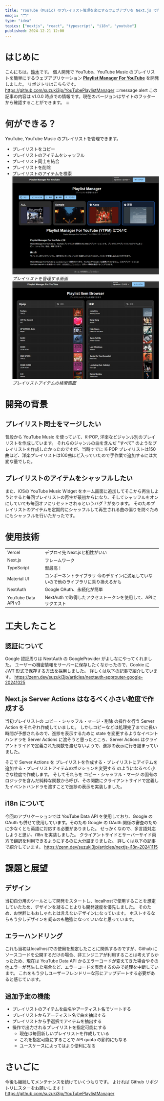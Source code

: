 ```yaml
---
title: "YouTube (Music) のプレイリスト管理を楽にするウェブアプリを Next.js で作った"
emoji: "🗂"
type: "idea"
topics: ["nextjs", "react", "typescript", "i18n", "youtube"]
published: 2024-12-21 12:00
---
```

# はじめに
こんにちは。[鈴木](https://github.com/suzuki3jp)です。
個人開発で YouTube、YouTube Music のプレイリストを簡単にするウェブアプリケーション [**Playlist Manager For YouTube**](https://pmfy.suzuki3.jp) を開発しました。
リポジトリはこちらです。
https://github.com/suzuki3jp/YouTubePlaylistManager
:::message alert
この記事の内容は v1.0.0 時点での情報です。現在のバージョンはサイトのフッターから確認することができます。
:::

# 何ができる？
YouTube, YouTube Music のプレイリストを管理できます。
- プレイリストをコピー
- プレイリストのアイテムをシャッフル
- プレイリスト同士を結合
- プレイリストを削除
- プレイリストのアイテムを検索
![](/images/playlist-manager-for-youtube/playlistmanager.png)
*プレイリストを管理する画面*
![](/images/playlist-manager-for-youtube/playlistitemsbrowser.png)
*プレイリストアイテムの検索画面*

# 開発の背景
## プレイリスト同士をマージしたい
普段から YouTube Music を使っていて、K-POP, 洋楽などジャンル別のプレイリストを作成しています。
それらのジャンルの曲を含んだ "すべて" のようなプレイリストを作成したかったのですが、当時すでに K-POP プレイリストは150曲ほど、洋楽プレイリストは100曲ほど入っていたので手作業で追加するには大変な量でした。
## プレイリストのアイテムをシャッフルしたい
また、iOSの YouTube Music Widget をホーム画面に追加してそこから再生しようとすると毎回プレイリストの再生が最初からになり、そしてシャッフルをオンにしていても毎回オフにリセットされるというバグ？があります。
そのためプレイリストのアイテムを定期的にシャッフルして再生される曲の偏りを防ぐためにもシャッフルを行いたかったです。

# 使用技術
|  |  |
| ---- | ---- |
| Vercel | デプロイ先 Next.jsと相性がいい |
| Next.js | フレームワーク |
| TypeScript | 型最高！ |
| Material UI | コンポーネントライブラリ 今のデザインに満足していないので他のライブラリに乗り換えるかも |
| NextAuth | Google OAuth、永続化が簡単 |
| YouTube Data API v3 | NextAuth で取得したアクセストークンを使用して、APIにリクエスト |

# 工夫したこと
## 認証について
Google 認証周りは NextAuth の GoogleProvider がよしなにやってくれました。
ユーザーの機密情報をサーバーに保存したくなかったので、Cookie に JWT 形式で保存する方法を採用しました。
詳しくは以下の記事で紹介しています。
https://zenn.dev/suzuki3jp/articles/nextauth-approuter-google-20241025

##  Next.js Server Actions はなるべく小さい粒度で作成する
当初プレイリストの コピー・シャッフル・マージ・削除 の操作を行う Server Action をそれぞれ作成していました。
しかしコピーなどは処理完了までに長い時間が予想されるので、進捗を表示するために state を変更するようなイベントハンドラを Server Actions に渡そうと思ったところ、Server Actions はクライアントサイドで定義された関数を渡せないようで、進捗の表示に行き詰まっていました。

そこで Server Actions を プレイリストを作成する・プレイリストにアイテムを追加する・プレイリストアイテムのポジションを変更する のようになるべく小さな粒度で作成します。
そしてそれらを コピー・シャッフル・マージ の固有のロジックを含んだ純粋な関数から呼び、その関数にクライアントサイドで定義したイベントハンドラを渡すことで進捗の表示を実装しました。

## i18n について
今回のアプリケーションでは YouTube Data API を使用しており、Google の OAuth も併せて使用しています。そのため Google の OAuth 関係の審査のために少なくとも英語に対応する必要がありました。
せっかくなので、多言語対応しようと思い、i18n を実装しました。
クライアントサイドとサーバーサイド両方で翻訳を利用できるようにするのに大分詰まりました。
詳しくは以下の記事で紹介しています。
https://zenn.dev/suzuki3jp/articles/nextjs-i18n-20241115

# 課題と展望
## デザイン
当初自分用のツールとして開発をスタートし、localhostで使用することを想定していたため、デザインを凝ることよりも開発速度を優先しました。
そのため、お世辞にもおしゃれとは言えないデザインになっています。
ホストするならもう少しデザインを凝るのも勉強になっていいなと思っています。

## エラーハンドリング
これも当初はlocalhostでの使用を想定したことに関係するのですが、Github にソースコードを公開するだけの場合、非エンジニアが利用することは考えずらかったため、現在は YouTube Data API からエラーコードが変えてきた場合やその他エラーが発生した場合など、エラーコードを表示するのみで処理を中断しています。
これをもう少しユーザーフレンドリーな形にアップデートする必要があると感じています。

## 追加予定の機能
- プレイリストのアイテムを曲名やアーティスト名でソートする
- プレイリストからアーティスト名で曲を抽出する
- プレイリストから手選択でアイテムを抽出する
- 操作で出力されるプレイリストを指定可能にする
  - 現在は毎回新しいプレイリストを作成している
  - これを指定可能にすることで API quota の節約にもなる
  - ユースケースによってはより便利になる

# さいごに
今後も継続してメンテナンスを続けていくつもりです。
よければ Github リポジトリにスターをお願いします！
https://github.com/suzuki3jp/YouTubePlaylistManager